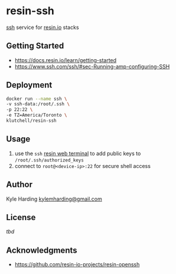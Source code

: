 # resin-ssh

[ssh](https://www.ssh.com/ssh/) service for [resin.io](https://resin.io/) stacks

## Getting Started

* https://docs.resin.io/learn/getting-started
* https://www.ssh.com/ssh/#sec-Running-amp-configuring-SSH

## Deployment

```bash
docker run --name ssh \
-v ssh-data:/root/.ssh \
-p 22:22 \
-e TZ=America/Toronto \
klutchell/resin-ssh
```

## Usage

1. use the `ssh` [resin web terminal](https://docs.resin.io/learn/manage/ssh-access/#using-the-dashboard-web-terminal)
to add public keys to `/root/.ssh/authorized_keys`
2. connect to `root@<device-ip>:22` for secure shell access

## Author

Kyle Harding <kylemharding@gmail.com>

## License

_tbd_

## Acknowledgments

* https://github.com/resin-io-projects/resin-openssh

